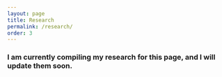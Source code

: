 ```yaml
---
layout: page
title: Research
permalink: /research/
order: 3
---
```


### I am currently compiling my research for this page, and I will update them soon.